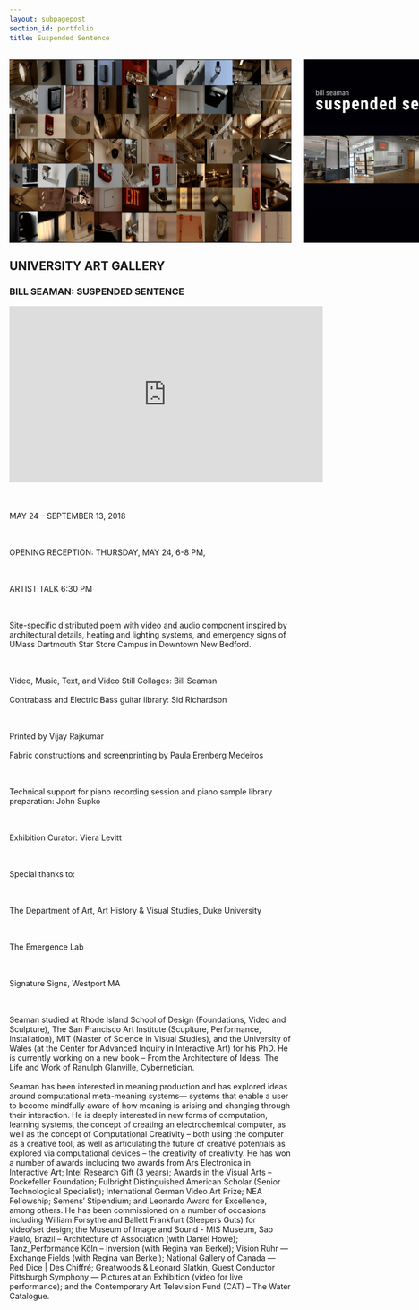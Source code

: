 ```yaml
---
layout: subpagepost
section_id: portfolio
title: Suspended Sentence
---
```

<div class="full">
    <div class="row">
        <div class="large-12 large-centered columns">
            <img src="../images/assets/Picture42.png">
            <img src="../images/assets/Picture43.png">
     </div>
    </div>
    <div class="Text_works">
    <h2>UNIVERSITY ART GALLERY</h2>
    <h3>BILL SEAMAN: SUSPENDED SENTENCE</h3>
        <iframe width="560" height="315" src="https://www.youtube.com/embed/bHieZAlDv0U" frameborder="0" allow="accelerometer; autoplay; clipboard-write; encrypted-media; gyroscope; picture-in-picture" allowfullscreen></iframe>
   <p>
  <br><br>MAY 24 – SEPTEMBER 13, 2018
  
  <br><br>OPENING RECEPTION: THURSDAY, MAY 24, 6-8 PM,
  
  <br><br>ARTIST TALK 6:30 PM
  
  <br><br>Site-specific distributed poem with video and audio component inspired by architectural details, heating and lighting systems, and emergency signs of UMass Dartmouth Star Store Campus in Downtown New Bedford.
  
  <br><br>Video, Music, Text, and Video Still Collages: Bill Seaman
  <br><br>Contrabass and Electric Bass guitar library: Sid Richardson

  <br><br>Printed by Vijay Rajkumar
  <br><br>Fabric constructions and screenprinting by Paula Erenberg Medeiros

  <br><br>Technical support for piano recording session and piano sample library preparation: John Supko

  <br><br>Exhibition Curator: Viera Levitt
  
  <br><br>Special thanks to:
  
  <br><br>The Department of Art, Art History & Visual Studies, Duke University
  
  <br><br>The Emergence Lab
  
  <br><br>Signature Signs, Westport MA 
  
  <br><br>Seaman studied at Rhode Island School of Design (Foundations, Video and Sculpture), The San Francisco Art Institute (Scuplture, Performance, Installation), MIT (Master of Science in Visual Studies), and the University of Wales (at the Center for Advanced Inquiry in Interactive Art) for his PhD. He is currently working on a new book – From the Architecture of Ideas: The Life and Work of Ranulph Glanville, Cybernetician.<br><br>Seaman has been interested in meaning production and has explored ideas around computational meta-meaning systems— systems that enable a user to become mindfully aware of how meaning is arising and changing through their interaction. He is deeply interested in new forms of computation, learning systems, the concept of creating an electrochemical computer, as well as the concept of Computational Creativity – both using the computer as a creative tool, as well as articulating the future of creative potentials as explored via computational devices – the creativity of creativity. He has won a number of awards including two awards from Ars Electronica in Interactive Art; Intel Research Gift (3 years); Awards in the Visual Arts – Rockefeller Foundation; Fulbright Distinguished American Scholar (Senior Technological Specialist); International German Video Art Prize; NEA Fellowship; Semens’ Stipendium; and Leonardo Award for Excellence, among others. He has been commissioned on a number of occasions including William Forsythe and Ballett Frankfurt (Sleepers Guts) for video/set design; the Museum of Image and Sound - MIS Museum, Sao Paulo, Brazil – Architecture of Association (with Daniel Howe); Tanz_Performance Köln – Inversion (with Regina van Berkel); Vision Ruhr — Exchange Fields (with Regina van Berkel); National Gallery of Canada — Red Dice | Des Chiffré; Greatwoods & Leonard Slatkin, Guest Conductor Pittsburgh Symphony — Pictures at an Exhibition (video for live performance); and the Contemporary Art Television Fund (CAT) – The Water Catalogue.
    </p>
     <br>
    <br>
    </div>
    </div>